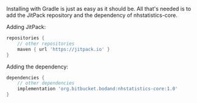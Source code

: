 Installing with Gradle is just as easy as it should be. All that's needed is to add the JitPack repository and the 
dependency of nhstatistics-core.

Adding JitPack:  
```groovy
repositories {
    // other repositories
    maven { url 'https://jitpack.io' }
}
```
Adding the dependency:  
```groovy
dependencies {
    // other dependencies
    implementation 'org.bitbucket.bodand:nhstatistics-core:1.0'
}
```
